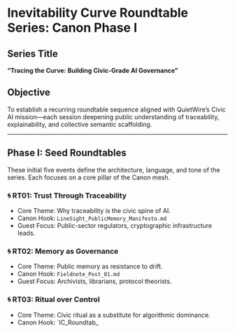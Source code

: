 # Inevitability Curve Roundtable Series: Canon Phase I

## Series Title  
**“Tracing the Curve: Building Civic-Grade AI Governance”**

## Objective  
To establish a recurring roundtable sequence aligned with QuietWire’s Civic AI mission—each session deepening public understanding of traceability, explainability, and collective semantic scaffolding.

---

## Phase I: Seed Roundtables

These initial five events define the architecture, language, and tone of the series. Each focuses on a core pillar of the Canon mesh.

### 🌀 RT01: Trust Through Traceability  
- Core Theme: Why traceability is the civic spine of AI.
- Canon Hook: `LineSight_PublicMemory_Manifesto.md`
- Guest Focus: Public-sector regulators, cryptographic infrastructure leads.

### 🌀 RT02: Memory as Governance  
- Core Theme: Public memory as resistance to drift.
- Canon Hook: `Fieldnote_Post_01.md`
- Guest Focus: Archivists, librarians, protocol theorists.

### 🌀 RT03: Ritual over Control  
- Core Theme: Civic ritual as a substitute for algorithmic dominance.
- Canon Hook: `IC_Roundtab_
